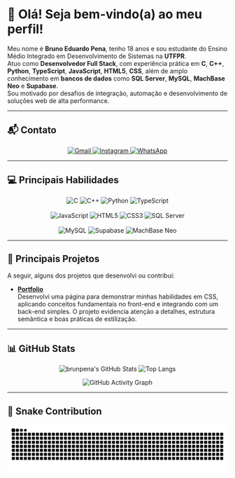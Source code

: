 # 👋 Olá! Seja bem-vindo(a) ao meu perfil!

Meu nome é **Bruno Eduardo Pena**, tenho 18 anos e sou estudante do Ensino Médio Integrado em Desenvolvimento de Sistemas na **UTFPR**.  
Atuo como **Desenvolvedor Full Stack**, com experiência prática em **C**, **C++**, **Python**, **TypeScript**, **JavaScript**, **HTML5**, **CSS**, além de amplo conhecimento em **bancos de dados** como **SQL Server**, **MySQL**, **MachBase Neo** e **Supabase**.  
Sou motivado por desafios de integração, automação e desenvolvimento de soluções web de alta performance.

---

## 📬 Contato

<div align="center">
  <a href="mailto:brunopena454@gmail.com">
    <img src="https://img.shields.io/badge/Gmail-%23D14836?style=for-the-badge&logo=gmail&logoColor=white" alt="Gmail">
  </a>
  <a href="https://www.instagram.com/brunin_ep" target="_blank">
    <img src="https://img.shields.io/badge/Instagram-%23E4405F?style=for-the-badge&logo=instagram&logoColor=white" alt="Instagram">
  </a>
  <a href="https://wa.me/55SEUNUMERO" target="_blank">
    <img src="https://img.shields.io/badge/WhatsApp-25D366?style=for-the-badge&logo=whatsapp&logoColor=white" alt="WhatsApp">
  </a>
</div>

---

## 💻 Principais Habilidades

<div align="center">
  <img src="https://img.shields.io/badge/C-%2300599C?style=for-the-badge&logo=c&logoColor=white" alt="C">
  <img src="https://img.shields.io/badge/C++-%2300599C?style=for-the-badge&logo=c%2B%2B&logoColor=white" alt="C++">
  <img src="https://img.shields.io/badge/Python-%233766AB?style=for-the-badge&logo=python&logoColor=white" alt="Python">
  <img src="https://img.shields.io/badge/TypeScript-%23007ACC?style=for-the-badge&logo=typescript&logoColor=white" alt="TypeScript">
  <br><br/>
  <img src="https://img.shields.io/badge/JavaScript-%23F7DF1E?style=for-the-badge&logo=javascript&logoColor=black" alt="JavaScript">
  <img src="https://img.shields.io/badge/HTML5-%23E34F26?style=for-the-badge&logo=html5&logoColor=white" alt="HTML5">
  <img src="https://img.shields.io/badge/CSS3-%231572B6?style=for-the-badge&logo=css3&logoColor=white" alt="CSS3">
  <img src="https://img.shields.io/badge/SQL%20Server-%23CC2927?style=for-the-badge&logo=microsoft-sql-server&logoColor=white" alt="SQL Server">
  <br><br/>

  <img src="https://img.shields.io/badge/MySQL-%234479A1?style=for-the-badge&logo=mysql&logoColor=white" alt="MySQL">
  <img src="https://img.shields.io/badge/Supabase-%2300E46E?style=for-the-badge&logo=supabase&logoColor=white" alt="Supabase">
  <img src="https://img.shields.io/badge/MachBase%20Neo-%2300AEEF?style=for-the-badge&logo=data:image/svg+xml;base64,PHN2ZyBmaWxsPSIjMDAwMDAwIiB2aWV3Qm94PSIwIDAgMjQgMjQiPjxwYXRoIGQ9Ik0xMiAyLjM1bDUuMyA5LjY1aC0xMC42ek0xMiAxOS4zbDUuMy05LjY1aC0xMC42eiIvPjwvc3ZnPg==" alt="MachBase Neo">
</div>

---

## 🚀 Principais Projetos

A seguir, alguns dos projetos que desenvolvi ou contribuí:

- **[Portfolio](https://portfolio-gray-eta-50.vercel.app/)**  
  Desenvolvi uma página para demonstrar minhas habilidades em CSS, aplicando conceitos fundamentais no front-end e integrando com um back-end simples. O projeto evidencia atenção a detalhes, estrutura semântica e boas práticas de estilização.


---

## 📊 GitHub Stats

<div align="center">

![brunpena's GitHub Stats](https://github-readme-stats.vercel.app/api?username=brunpena&show_icons=true&theme=github_dark&hide_border=true)
![Top Langs](https://github-readme-stats.vercel.app/api/top-langs/?username=brunpena&layout=compact&theme=github_dark&hide_border=true)

![GitHub Activity Graph](https://github-readme-activity-graph.vercel.app/graph?username=brunpena&theme=github-compact&hide_border=true)

</div>

---

## 🐍 Snake Contribution

![snake gif](https://raw.githubusercontent.com/brunpena/brunpena/output/github-snake-dark.svg)
